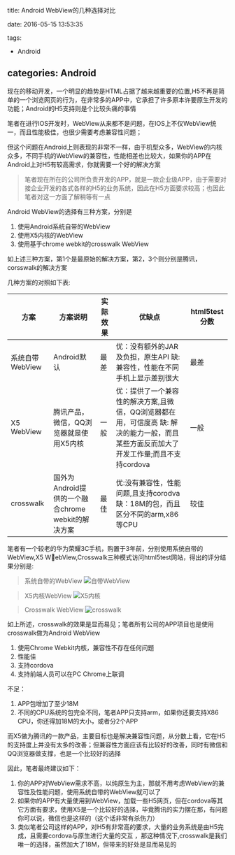 title: Android WebView的几种选择对比

date: 2016-05-15 13:53:35

tags:
 - Android

categories: Android
---

现在的移动开发，一个明显的趋势是HTML占据了越来越重要的位置,H5不再是简单的一个浏览网页的行为，在非常多的APP中，它承担了许多原本许要原生开发的功能；Android的H5支持则是个比较头痛的事情

<!--more-->

笔者在进行IOS开发时，WebView从来都不是问题，在IOS上不仅WebView统一，而且性能极佳，也很少需要考虑兼容性问题；

但这个问题在Android上则表现的非常不一样，由于机型众多，WebView的内核众多，不同手机的WebView的兼容性，性能相差也比较大，如果你的APP在Android上对H5有较高需求，你就需要一个好的解决方案

>笔者现在所在的公司所负责开发的APP，就是一款企业级APP，由于需要对接企业开发的各式各样的H5的业务系统，因此在H5方面要求较高；也因此笔者对这一方面了解稍等有一点

Android WebView的选择有三种方案，分别是

1. 使用Android系统自带的WebView
2. 使用X5内核的WebView
3. 使用基于chrome webkit的crosswalk WebView

如上述三种方案，第1个是最原始的解决方案，第2，3个则分别是腾讯，corsswalk的解决方案

几种方案的对照如下表:

| 方案 | 方案说明| 实际效果 | 优缺点 | html5test分数|
|----------|---------|--------|-------|-------|
| 系统自带WebView | Android默认 | 最差 | 优：没有额外的JAR及负担，原生API 缺: 兼容性，性能在不同手机上显示差别很大 | 最差 |
| X5 WebView | 腾讯产品，微信，QQ浏览器就是使用X5内核 | 一般 | 优：提供了一个兼容性的解决方案,且微信，QQ浏览器都在用，可信度高  缺: 解决的能力一般，而且某些方面反而加大了开发工作量;而且不支持cordova | 一般| 
| crosswalk | 国外为Android提供的一个融合chrome webkit的解决方案 | 最佳 | 优:没有兼容性，性能问题,且支持corodva 缺：18M的包，而且区分不同的arm,x86等CPU | 较佳

笔者有一个较老的华为荣耀3C手机，购置于3年前，分别使用系统自带的WebView,X5 WebView,Crosswalk三种模式访问html5test网站，得出的评分结果分别是:

> 系统自带的WebView
![自带WebView](http://media.openpanda.org/android_webview_orignal.jpeg)

> X5内核WebView
![X5内核](http://media.openpanda.org/android_webview_x5.jpeg)

> Crosswalk WebView
![crosswalk](http://media.openpanda.org/android_webview_crosswalk.jpeg)


如上所述，crosswalk的效果是显而易见；笔者所有公司的APP项目也是使用crosswalk做为Android WebView

1. 使用Chrome Webkit内核，兼容性不存在任何问题
2. 性能佳
3. 支持cordova
4. 支持前端人员可以在PC Chrome上联调

不足：

1. APP包增加了至少18M
2. 不同的CPU系统的包完全不同，笔者APP只支持arm，如果你还要支持X86 CPU，你还得加18M的大小，或者分2个APP


而X5做为腾讯的一款产品，主要目标也是解决兼容性问题，从分数上看，它在H5的支持度上并没有太多的改善；但兼容性方面应该有比较好的改善，同时有微信和QQ浏览器做支撑，也是一个比较好的选择

因此，笔者最终建议如下：

1. 你的APP对WebView需求不高，以纯原生为主，那就不用考虑WebView的兼容性及性能问题，使用系统自带的WebView就可以了
2. 如果你的APP有大量使用到WebView，加载一些H5网页，但在cordova等其它方面有要求，使用X5是一个比较好的选择，毕竟腾讯的实力摆在那，有问题你可以说，微信也是这样的（这个话非常有杀伤力）
3. 类似笔者公司这样的APP，对H5有非常高的要求，大量的业务系统是由H5完成，且需要cordova与原生进行大量的交互 ，那这种情况下,crosswalk是我们唯一的选择，虽然加大了18M，但带来的好处是显而易见的

